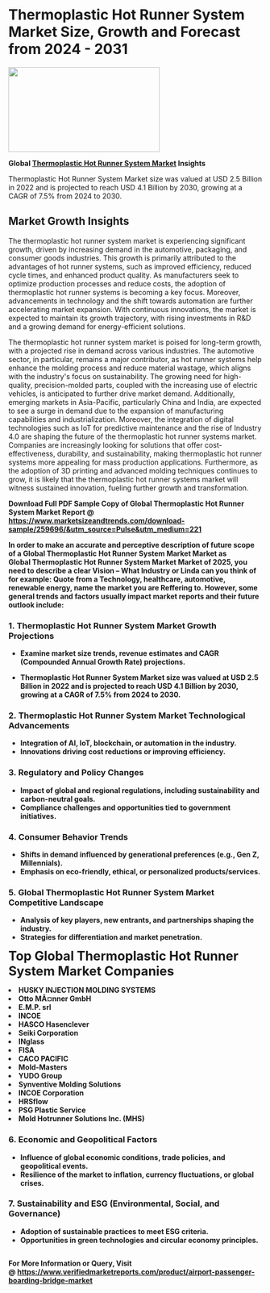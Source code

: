 <H1>Thermoplastic Hot Runner System Market Size, Growth and Forecast from 2024 - 2031</H1><img class="aligncenter size-medium wp-image-584254" src="https://thirdeyenews.in/wp-content/uploads/2024/09/Global-Market-Research-300x168.jpeg" alt="" width="300" height="168" /><p><strong>Global&nbsp;<a href="https://www.marketsizeandtrends.com/download-sample/259696/&amp;utm_source=Pulse&amp;utm_medium=221">Thermoplastic Hot Runner System Market</a> Insights</strong></p><p>Thermoplastic Hot Runner System Market size was valued at USD 2.5 Billion in 2022 and is projected to reach USD 4.1 Billion by 2030, growing at a CAGR of 7.5% from 2024 to 2030.</p><p><h2>Market Growth Insights</h2> <p>The thermoplastic hot runner system market is experiencing significant growth, driven by increasing demand in the automotive, packaging, and consumer goods industries. This growth is primarily attributed to the advantages of hot runner systems, such as improved efficiency, reduced cycle times, and enhanced product quality. As manufacturers seek to optimize production processes and reduce costs, the adoption of thermoplastic hot runner systems is becoming a key focus. Moreover, advancements in technology and the shift towards automation are further accelerating market expansion. With continuous innovations, the market is expected to maintain its growth trajectory, with rising investments in R&D and a growing demand for energy-efficient solutions.</p> <p><strong></strong></p> <p>The thermoplastic hot runner system market is poised for long-term growth, with a projected rise in demand across various industries. The automotive sector, in particular, remains a major contributor, as hot runner systems help enhance the molding process and reduce material wastage, which aligns with the industry's focus on sustainability. The growing need for high-quality, precision-molded parts, coupled with the increasing use of electric vehicles, is anticipated to further drive market demand. Additionally, emerging markets in Asia-Pacific, particularly China and India, are expected to see a surge in demand due to the expansion of manufacturing capabilities and industrialization. Moreover, the integration of digital technologies such as IoT for predictive maintenance and the rise of Industry 4.0 are shaping the future of the thermoplastic hot runner systems market. Companies are increasingly looking for solutions that offer cost-effectiveness, durability, and sustainability, making thermoplastic hot runner systems more appealing for mass production applications. Furthermore, as the adoption of 3D printing and advanced molding techniques continues to grow, it is likely that the thermoplastic hot runner systems market will witness sustained innovation, fueling further growth and transformation.</p> <p><strong></p><p><span class=""><strong>Download Full PDF Sample Copy of Global Thermoplastic Hot Runner System Market Report</strong> @ <a href="https://www.marketsizeandtrends.com/download-sample/259696/&amp;utm_source=Pulse&amp;utm_medium=221" target="_blank">https://www.marketsizeandtrends.com/download-sample/259696/&amp;utm_source=Pulse&amp;utm_medium=221</a></span></p><p>In order to make an accurate and perceptive description of future scope of a Global&nbsp;Thermoplastic Hot Runner System Market Market as Global&nbsp;Thermoplastic Hot Runner System Market Market of 2025, you need to describe a clear Vision &ndash; What Industry or Linda can you think of for example: Quote from a Technology, healthcare, automotive, renewable energy, name the market you are Reffering to. However, some general trends and factors usually impact market reports and their future outlook include:</p><h3>1.&nbsp;<strong>Thermoplastic Hot Runner System Market Growth Projections</strong></h3><ul><li>Examine market size trends, revenue estimates and CAGR (Compounded Annual Growth Rate) projections.</li><li><p>Thermoplastic Hot Runner System Market size was valued at USD 2.5 Billion in 2022 and is projected to reach USD 4.1 Billion by 2030, growing at a CAGR of 7.5% from 2024 to 2030.</p></li></ul><h3>2.&nbsp;<strong>Thermoplastic Hot Runner System Market Technological Advancements</strong></h3><ul><li>Integration of AI, IoT, blockchain, or automation in the industry.</li><li>Innovations driving cost reductions or improving efficiency.</li></ul><h3>3.&nbsp;<strong>Regulatory and Policy Changes</strong></h3><ul><li>Impact of global and regional regulations, including sustainability and carbon-neutral goals.</li><li>Compliance challenges and opportunities tied to government initiatives.</li></ul><h3>4.&nbsp;<strong>Consumer Behavior Trends</strong></h3><ul><li>Shifts in demand influenced by generational preferences (e.g., Gen Z, Millennials).</li><li>Emphasis on eco-friendly, ethical, or personalized products/services.</li></ul><h3>5.&nbsp;<strong>Global Thermoplastic Hot Runner System Market Competitive Landscape</strong></h3><ul><li>Analysis of key players, new entrants, and partnerships shaping the industry.</li><li>Strategies for differentiation and market penetration.</li></ul><p data-pm-slice="1 1 []"><span style="color: inherit; font-family: inherit; font-size: 25px;">Top Global Thermoplastic Hot Runner System Market Companies</span></p><div class="" data-test-id=""><p><li>HUSKY INJECTION MOLDING SYSTEMS</li><li> Otto MÃ¤nner GmbH</li><li> E.M.P. srl</li><li> INCOE</li><li> HASCO Hasenclever</li><li> Seiki Corporation</li><li> INglass</li><li> FISA</li><li> CACO PACIFIC</li><li> Mold-Masters</li><li> YUDO Group</li><li> Synventive Molding Solutions</li><li> INCOE Corporation</li><li> HRSflow</li><li> PSG Plastic Service</li><li> Mold Hotrunner Solutions Inc. (MHS)</li></p></div><h3>6.&nbsp;<strong>Economic and Geopolitical Factors</strong></h3><ul><li>Influence of global economic conditions, trade policies, and geopolitical events.</li><li>Resilience of the market to inflation, currency fluctuations, or global crises.</li></ul><h3>7.&nbsp;<strong>Sustainability and ESG (Environmental, Social, and Governance)</strong></h3><ul><li>Adoption of sustainable practices to meet ESG criteria.</li><li>Opportunities in green technologies and circular economy principles.</li></ul><h2><strong style="font-size: 14px;">For More Information or Query, Visit @&nbsp;</strong><a style="background-color: #ffffff; font-size: 14px;" href="https://www.marketsizeandtrends.com/report/thermoplastic-hot-runner-system-market/" target="_blank">https://www.verifiedmarketreports.com/product/airport-passenger-boarding-bridge-market</a></h2>

